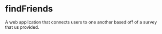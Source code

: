 # findFriends
A web application that connects users to one another based off of a survey that us provided.
